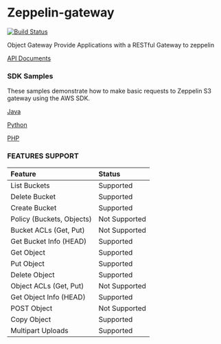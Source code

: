 # Zeppelin-gateway

[![Build Status](https://travis-ci.org/Qihoo360/zeppelin-gateway.svg?branch=master)](https://travis-ci.org/Qihoo360/zeppelin-gateway)

Object Gateway Provide Applications with a RESTful Gateway to zeppelin

[API Documents](https://qihoo360.github.io/zeppelin-gateway/)

### SDK Samples
These samples demonstrate how to make basic requests to Zeppelin S3 gateway using the AWS SDK.

[Java](https://github.com/Qihoo360/zeppelin-gateway/tree/master/samples/java)

[Python](https://github.com/Qihoo360/zeppelin-gateway/tree/master/samples/python)

[PHP](https://github.com/Qihoo360/zeppelin-gateway/tree/master/samples/php)

### FEATURES SUPPORT

| Feature                   | Status         |
| :------------------------ | :------------- |
| List Buckets              | Supported      |
| Delete Bucket             | Supported  |
| Create Bucket             | Supported      |
| Policy (Buckets, Objects) | Not Supported  |
| Bucket ACLs (Get, Put)    | Not Supported  |
| Get Bucket Info (HEAD)    | Supported  |
| Get Object                | Supported      |
| Put Object                | Supported      |
| Delete Object             | Supported      |
| Object ACLs (Get, Put)    | Not Supported  |
| Get Object Info (HEAD)    | Supported  |
| POST Object               | Not  Supported |
| Copy Object               | Supported  |
| Multipart Uploads         | Supported  |
